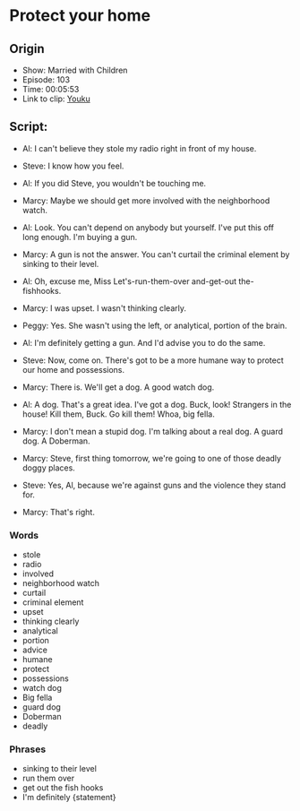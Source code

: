 # Protect your home
## Origin
- Show: Married with Children
- Episode: 103
- Time: 00:05:53
- Link to clip: [Youku](http://v.youku.com/v_show/id_XMzA0NjE2NjAxMg==.html?spm=a2h3j.8428770.3416059.1)

## Script:

- Al: I can't believe they stole my radio right in front of my house.

- Steve: I know how you feel.

- Al: If you did Steve, you wouldn't be touching me.

- Marcy: Maybe we should get more involved with the neighborhood watch.

- Al: Look. You can't depend on anybody but yourself. I've put this off long enough. I'm buying a gun.

- Marcy: A gun is not the answer. You can't curtail the criminal element by sinking to their level.

- Al: Oh, excuse me, Miss Let's-run-them-over and-get-out the-fishhooks.

- Marcy: I was upset. I wasn't thinking clearly.

- Peggy: Yes. She wasn't using the left, or analytical, portion of the brain.

- Al: I'm definitely getting a gun. And I'd advise you to do the same.

- Steve: Now, come on. There's got to be a more humane way to protect our home and possessions.

- Marcy: There is. We'll get a dog. A good watch dog.

- Al: A dog. That's a great idea. I've got a dog. Buck, look! Strangers in the house! Kill them, Buck. Go kill them! Whoa, big fella.

- Marcy: I don't mean a stupid dog. I'm talking about a real dog. A guard dog. A Doberman.

- Marcy: Steve, first thing tomorrow, we're going to one of those deadly doggy places.

- Steve: Yes, Al, because we're against guns and the violence they stand for.

- Marcy: That's right.

### Words
- stole
- radio
- involved
- neighborhood watch
- curtail
- criminal element
- upset
- thinking clearly
- analytical
- portion
- advice
- humane
- protect
- possessions
- watch dog
- Big fella
- guard dog
- Doberman
- deadly

### Phrases
- sinking to their level
- run them over
- get out the fish hooks
- I'm definitely {statement}
